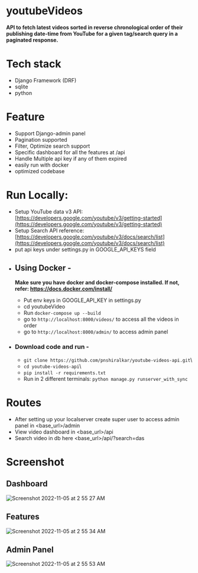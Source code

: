 # youtubeVideos

**API to fetch latest videos sorted in reverse chronological order of their publishing date-time from YouTube for a given tag/search query in a paginated response.**


# Tech stack
- Django Framework (DRF)
- sqlite 
- python


# Feature
- Support Django-admin panel 
- Pagination supported
- Filter, Optimize search support
- Specific dashboard for all the features at /api
- Handle Multiple api key if any of them expired
- easily run with docker
- optimized codebase

# Run Locally:
   - Setup YouTube data v3 API: [https://developers.google.com/youtube/v3/getting-started](https://developers.google.com/youtube/v3/getting-started)
   - Setup Search API reference: [https://developers.google.com/youtube/v3/docs/search/list](https://developers.google.com/youtube/v3/docs/search/list)
   - put api keys under settings.py in GOOGLE_API_KEYS field
* ## Using Docker - 
   **Make sure you have docker and docker-compose installed. If not, refer: https://docs.docker.com/install/**
   - Put env keys in GOOGLE_API_KEY in settings.py
   - cd youtubeVideo
   - Run `docker-compose up --build` 
   - go to `http://localhost:8000/videos/` to access all the videos in order
   - go to `http://localhost:8000/admin/` to access admin panel
* ### Download code and run - 
    
    - `git clone https://github.com/pnshiralkar/youtube-videos-api.git`\
    - `cd youtube-videos-api`\
    - `pip install -r requirements.txt`
    - Run in 2 different terminals: `python manage.py runserver_with_sync`

# Routes

 - After setting up your localserver create super user to access admin panel in <base_url>/admin
 - View video dashboard in <base_url>/api
 - Search video in db here <base_url>/api/?search=das
 
# Screenshot

## Dashboard
![Screenshot 2022-11-05 at 2 55 27 AM](https://user-images.githubusercontent.com/52108435/200112005-b2ef95c9-9f07-49dd-8279-7dc34d19a422.png)

## Features
![Screenshot 2022-11-05 at 2 55 34 AM](https://user-images.githubusercontent.com/52108435/200112009-36e8777e-2b86-4b14-a91d-c19ecea9c34b.png)

## Admin Panel
 ![Screenshot 2022-11-05 at 2 55 53 AM](https://user-images.githubusercontent.com/52108435/200112012-ce437b85-f8fc-4e84-a0ce-f03134a8d82a.png)


